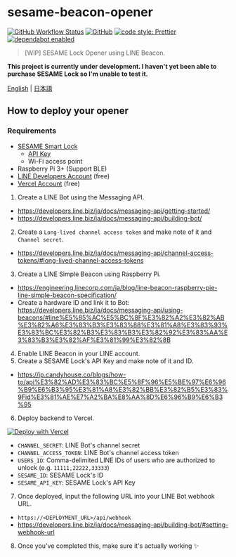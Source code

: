 # sesame-beacon-opener

[![GitHub Workflow Status](https://img.shields.io/github/workflow/status/nzws/sesame-beacon-opener/Node%20CI?style=for-the-badge)](https://github.com/nzws/sesame-beacon-opener/actions)
[![GitHub](https://img.shields.io/github/license/nzws/sesame-beacon-opener?style=for-the-badge)](#license)
[![code style: Prettier](https://img.shields.io/badge/code_style-prettier-ff69b4.svg?style=for-the-badge&logo=prettier)](https://prettier.io/)
[![dependabot enabled](https://img.shields.io/badge/dependabot-enabled-0366D6.svg?style=for-the-badge&logo=dependabot)](https://github.com/nzws/sesame-beacon-opener/pulls?utf8=%E2%9C%93&q=is%3Apr+label%3Adependencies+)

> [WIP] SESAME Lock Opener using LINE Beacon.

**This project is currently under development. I haven't yet been able to purchase SESAME Lock so I'm unable to test it.**

[English](https://github.com/nzws/sesame-beacon-opener/blob/master/README.md) | [日本語](https://github.com/nzws/sesame-beacon-opener/blob/master/README.ja.md)

## How to deploy your opener

### Requirements

- [SESAME Smart Lock](https://jp.candyhouse.co/)
  - [API Key](https://jp.candyhouse.co/blogs/how-to/api%E3%82%AD%E3%83%BC%E5%8F%96%E5%BE%97%E6%96%B9%E6%B3%95%E3%81%A8%E3%82%BB%E3%82%B5%E3%83%9Fid%E3%81%AE%E7%A2%BA%E8%AA%8D%E6%96%B9%E6%B3%95)
  - Wi-Fi access point
- Raspberry Pi 3+ (Support BLE)
- [LINE Developers Account](https://developers.line.biz/) (free)
- [Vercel Account](https://vercel.com/) (free)

1. Create a LINE Bot using the Messaging API.

- https://developers.line.biz/ja/docs/messaging-api/getting-started/
- https://developers.line.biz/ja/docs/messaging-api/building-bot/

2. Create a `Long-lived channel access token` and make note of it and `Channel secret`.

- https://developers.line.biz/ja/docs/messaging-api/channel-access-tokens/#long-lived-channel-access-tokens

3. Create a LINE Simple Beacon using Raspberry Pi.

- https://engineering.linecorp.com/ja/blog/line-beacon-raspberry-pie-line-simple-beacon-specification/
- Create a hardware ID and link it to Bot: https://developers.line.biz/ja/docs/messaging-api/using-beacons/#line%E5%85%AC%E5%BC%8F%E3%82%A2%E3%82%AB%E3%82%A6%E3%83%B3%E3%83%88%E3%81%A8%E3%83%93%E3%83%BC%E3%82%B3%E3%83%B3%E3%82%92%E3%83%AA%E3%83%B3%E3%82%AF%E3%81%99%E3%82%8B

4. Enable LINE Beacon in your LINE account.
5. Create a SESAME Lock's API Key and make note of it and ID.

- https://jp.candyhouse.co/blogs/how-to/api%E3%82%AD%E3%83%BC%E5%8F%96%E5%BE%97%E6%96%B9%E6%B3%95%E3%81%A8%E3%82%BB%E3%82%B5%E3%83%9Fid%E3%81%AE%E7%A2%BA%E8%AA%8D%E6%96%B9%E6%B3%95

6. Deploy backend to Vercel.

[![Deploy with Vercel](https://vercel.com/button)](https://vercel.com/new/git/external?repository-url=https%3A%2F%2Fgithub.com%2Fnzws%2Fsesame-beacon-opener&env=CHANNEL_SECRET,CHANNEL_ACCESS_TOKEN,USERS_ID,SESAME_ID,SESAME_API_KEY)

- `CHANNEL_SECRET`: LINE Bot's channel secret
- `CHANNEL_ACCESS_TOKEN`: LINE Bot's channel access token
- `USERS_ID`: Comma-delimited LINE IDs of users who are authorized to unlock (e.g. `11111,22222,33333`)
- `SESAME_ID`: SESAME Lock's ID
- `SESAME_API_KEY`: SESAME Lock's API Key

7. Once deployed, input the following URL into your LINE Bot webhook URL.

- `https://<DEPLOYMENT_URL>/api/webhook`
- https://developers.line.biz/ja/docs/messaging-api/building-bot/#setting-webhook-url

8. Once you've completed this, make sure it's actually working ✨
